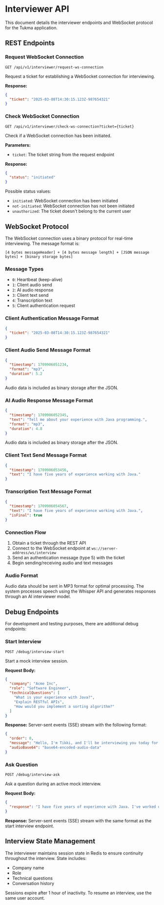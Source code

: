 # Interviewer API

This document details the interviewer endpoints and WebSocket protocol for the Tukma application.

## REST Endpoints

### Request WebSocket Connection

```
GET /api/v1/interviewer/request-ws-connection
```

Request a ticket for establishing a WebSocket connection for interviewing.

**Response:**
```json
{
  "ticket": "2025-03-08T14:30:15.123Z-987654321"
}
```

### Check WebSocket Connection

```
GET /api/v1/interviewer/check-ws-connection?ticket={ticket}
```

Check if a WebSocket connection has been initiated.

**Parameters:**
- `ticket`: The ticket string from the request endpoint

**Response:**
```json
{
  "status": "initiated"
}
```

Possible status values:
- `initiated`: WebSocket connection has been initiated
- `not-initiated`: WebSocket connection has not been initiated
- `unauthorized`: The ticket doesn't belong to the current user

## WebSocket Protocol

The WebSocket connection uses a binary protocol for real-time interviewing. The message format is:

```
[4 bytes messageHeader] + [4 bytes message length] + [JSON message bytes] + [binary storage bytes]
```

### Message Types
- `0`: Heartbeat (keep-alive)
- `1`: Client audio send
- `2`: AI audio response
- `3`: Client text send
- `4`: Transcription text
- `5`: Client authentication request

### Client Authentication Message Format

```json
{
  "ticket": "2025-03-08T14:30:15.123Z-987654321"
}
```

### Client Audio Send Message Format

```json
{
  "timestamp": 1709906051234,
  "format": "mp3",
  "duration": 5.2
}
```
Audio data is included as binary storage after the JSON.

### AI Audio Response Message Format

```json
{
  "timestamp": 1709906052345,
  "text": "Tell me about your experience with Java programming.",
  "format": "mp3",
  "duration": 4.8
}
```
Audio data is included as binary storage after the JSON.

### Client Text Send Message Format

```json
{
  "timestamp": 1709906053456,
  "text": "I have five years of experience working with Java."
}
```

### Transcription Text Message Format

```json
{
  "timestamp": 1709906054567,
  "text": "I have five years of experience working with Java.",
  "isFinal": true
}
```

### Connection Flow

1. Obtain a ticket through the REST API
2. Connect to the WebSocket endpoint at `ws://server-address/ws/interview`
3. Send an authentication message (type 5) with the ticket
4. Begin sending/receiving audio and text messages

### Audio Format

Audio data should be sent in MP3 format for optimal processing. The system processes speech using the Whisper API and generates responses through an AI interviewer model.

## Debug Endpoints

For development and testing purposes, there are additional debug endpoints:

### Start Interview

```
POST /debug/interview-start
```

Start a mock interview session.

**Request Body:**
```json
{
  "company": "Acme Inc",
  "role": "Software Engineer",
  "technicalQuestions": [
    "What is your experience with Java?", 
    "Explain RESTful APIs",
    "How would you implement a sorting algorithm?"
  ]
}
```

**Response:**
Server-sent events (SSE) stream with the following format:

```json
{
  "order": 0,
  "message": "Hello, I'm Tikki, and I'll be interviewing you today for the Software Engineer role at Acme Inc. How are you doing today?",
  "audioBase64": "base64-encoded-audio-data"
}
```

### Ask Question

```
POST /debug/interview-ask
```

Ask a question during an active mock interview.

**Request Body:**
```json
{
  "response": "I have five years of experience with Java. I've worked on several enterprise applications using Spring Boot and have contributed to open-source Java projects."
}
```

**Response:**
Server-sent events (SSE) stream with the same format as the start interview endpoint.

## Interview State Management

The interviewer maintains session state in Redis to ensure continuity throughout the interview. State includes:
- Company name
- Role
- Technical questions
- Conversation history

Sessions expire after 1 hour of inactivity. To resume an interview, use the same user account.
